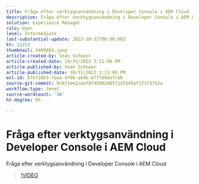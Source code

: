 ```yaml
---
title: Fråga efter verktygsanvändning i Developer Console i AEM Cloud
description: Fråga efter verktygsanvändning i Developer Console i AEM Cloud
solution: Experience Manager
role: User
level: Intermediate
last-substantial-update: 2022-10-31T00:00:00Z
kt: 11253
thumbnail: 3409883.jpeg
article-created-by: Sean Schnoor
article-created-date: 10/31/2022 3:21:00 PM
article-published-by: Sean Schnoor
article-published-date: 10/31/2022 3:21:00 PM
exl-id: b7ef28b3-faea-479b-a64b-b777d94afcbb
source-git-commit: 9c971ee2ceef8f48902d857145545ef173f3752a
workflow-type: tm+mt
source-wordcount: '36'
ht-degree: 0%

---
```


# Fråga efter verktygsanvändning i Developer Console i AEM Cloud

Fråga efter verktygsanvändning i Developer Console i AEM Cloud

>[!VIDEO](https://video.tv.adobe.com/v/3409883/?quality=12&learn=on)
